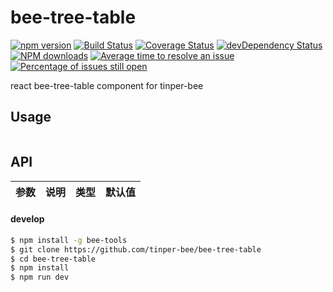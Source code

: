 # bee-tree-table

[![npm version](https://img.shields.io/npm/v/bee-tree-table.svg)](https://www.npmjs.com/package/bee-tree-table)
[![Build Status](https://img.shields.io/travis/tinper-bee/bee-tree-table/master.svg)](https://travis-ci.org/tinper-bee/bee-tree-table)
[![Coverage Status](https://coveralls.io/repos/github/tinper-bee/bee-tree-table/badge.svg?branch=master)](https://coveralls.io/github/tinper-bee/bee-tree-table?branch=master)
[![devDependency Status](https://img.shields.io/david/dev/tinper-bee/bee-tree-table.svg)](https://david-dm.org/tinper-bee/bee-tree-table#info=devDependencies)
[![NPM downloads](http://img.shields.io/npm/dm/bee-tree-table.svg?style=flat)](https://npmjs.org/package/bee-tree-table)
[![Average time to resolve an issue](http://isitmaintained.com/badge/resolution/tinper-bee/bee-tree-table.svg)](http://isitmaintained.com/project/tinper-bee/bee-tree-table "Average time to resolve an issue")
[![Percentage of issues still open](http://isitmaintained.com/badge/open/tinper-bee/bee-tree-table.svg)](http://isitmaintained.com/project/tinper-bee/bee-tree-table "Percentage of issues still open")



react bee-tree-table component for tinper-bee


## Usage

```js


```



## API

|参数|说明|类型|默认值|
|:--|:---:|:--:|---:|

#### develop

```sh
$ npm install -g bee-tools
$ git clone https://github.com/tinper-bee/bee-tree-table
$ cd bee-tree-table
$ npm install
$ npm run dev
```
